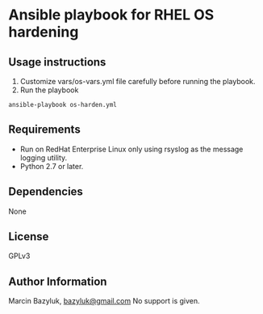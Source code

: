 # Ansible playbook for RHEL OS hardening

## Usage instructions

1. Customize vars/os-vars.yml file carefully before running the playbook.
2. Run the playbook
```
ansible-playbook os-harden.yml
```

## Requirements

- Run on RedHat Enterprise Linux only using rsyslog as the message logging utility.
- Python 2.7 or later.

## Dependencies

None

## License
GPLv3

## Author Information
Marcin Bazyluk, bazyluk@gmail.com
No support is given.

